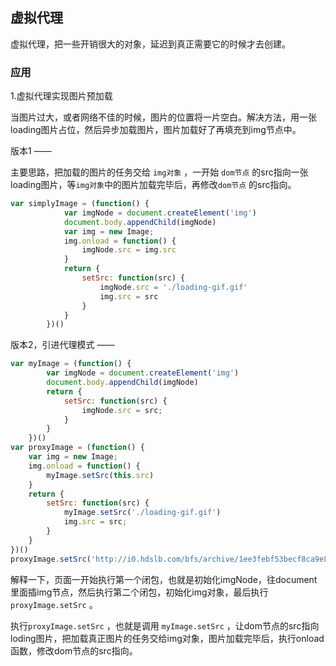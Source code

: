 ## 虚拟代理

虚拟代理，把一些开销很大的对象，延迟到真正需要它的时候才去创建。

### 应用

1.虚拟代理实现图片预加载

当图片过大，或者网络不佳的时候，图片的位置将一片空白。解决方法，用一张loading图片占位，然后异步加载图片，图片加载好了再填充到img节点中。

版本1 ——

主要思路，把加载的图片的任务交给 `img对象` ，一开始 `dom节点` 的src指向一张loading图片，等`img对象`中的图片加载完毕后，再修改`dom节点` 的src指向。

```js
var simplyImage = (function() {
            var imgNode = document.createElement('img')
            document.body.appendChild(imgNode)
            var img = new Image;
            img.onload = function() {
                imgNode.src = img.src
            }
            return {
                setSrc: function(src) {
                    imgNode.src = './loading-gif.gif'
                    img.src = src
                }
            }
        })()
```

版本2，引进代理模式 ——

```js
var myImage = (function() {
        var imgNode = document.createElement('img')
        document.body.appendChild(imgNode)
        return {
            setSrc: function(src) {
                imgNode.src = src;
            }
        }
    })()
var proxyImage = (function() {
    var img = new Image;
    img.onload = function() {
        myImage.setSrc(this.src)
    }
    return {
        setSrc: function(src) {
            myImage.setSrc('./loading-gif.gif')
            img.src = src;
        }
    }
})()
proxyImage.setSrc('http://i0.hdslb.com/bfs/archive/1ee3febf53becf8ca9e84387c4578f1b41c354be.png')
```

解释一下，页面一开始执行第一个闭包，也就是初始化imgNode，往document里面插img节点，然后执行第二个闭包，初始化img对象，最后执行`proxyImage.setSrc` 。

执行`proxyImage.setSrc` ，也就是调用 `myImage.setSrc` ，让dom节点的src指向loding图片，把加载真正图片的任务交给img对象，图片加载完毕后，执行onload函数，修改dom节点的src指向。